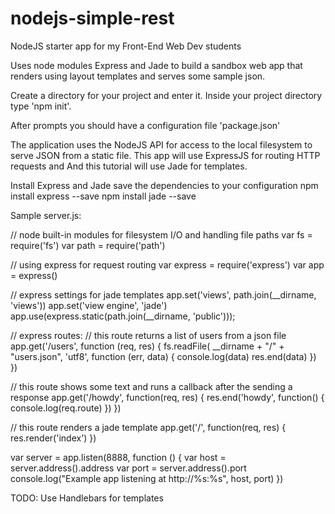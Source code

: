 # nodejs-simple-rest
NodeJS starter app for my Front-End Web Dev students

Uses node modules Express and Jade to build a sandbox web app that renders using layout templates and serves some sample json.

Create a directory for your project and enter it.
Inside your project directory type 'npm init'.

After prompts you should have a configuration file 'package.json'

The application uses the NodeJS API for access to the local filesystem to serve JSON from a static file.
This app will use ExpressJS for routing HTTP requests and
And this tutorial will use Jade for templates.

Install Express and Jade save the dependencies to your configuration
npm install express --save
npm install jade --save

Sample server.js:

// node built-in modules for filesystem I/O and handling file paths
var fs = require('fs')
var path = require('path')

// using express for request routing
var express = require('express')
var app = express()

// express settings for jade templates
app.set('views', path.join(__dirname, 'views'))
app.set('view engine', 'jade')
app.use(express.static(path.join(__dirname, 'public')));

// express routes:
// this route returns a list of users from a json file
app.get('/users', function (req, res) {
  fs.readFile( __dirname + "/" + "users.json", 'utf8', function (err, data) {
    console.log(data)
    res.end(data)
  })
})

// this route shows some text and runs a callback after the sending a response
app.get('/howdy', function(req, res) {
  res.end('howdy', function() {
    console.log(req.route)
  })
})

// this route renders a jade template
app.get('/', function(req, res) {
  res.render('index')
})

var server = app.listen(8888, function () {
  var host = server.address().address
  var port = server.address().port
  console.log("Example app listening at http://%s:%s", host, port)
})



TODO: Use Handlebars for templates